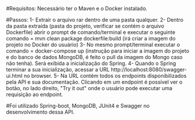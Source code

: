 #Requisitos:
Necessário ter o Maven e o Docker instalado.

#Passos:
1- Extrair o arquivo rar dentro de uma pasta qualquer.
2- Dentro da pasta extraída (pasta do projeto, verificar se contém o arquivo Dockerfile) abrir o prompt de comando/terminal e executar o seguinte comando = mvn clean package dockerfile:build  (irá criar a imagem do projeto no Docker do usuário)
3- No mesmo prompt/terminal executar o comando = docker-compose up  (instrução para iniciar a imagem do projeto e do banco de dados MongoDB, é feito o pull da imagem do Mongo caso não tenha). Será exibida a inicialização do Spring.
4- Quando o Spring terminar a sua inicialização, acessar a URL http://localhost:8080/swagger-ui.html no browser.
5- Na URL contém todos os endpoints disponibilizados pela API e sua documentação. Clicando em um endpoint é possível ver o botão, no lado direito, "Try it out" onde o usuário pode executar uma requisição ao endpoint.

#Foi utilizado Spring-boot, MongoDB, JUnit4 e Swagger no desenvolvimento dessa API.
